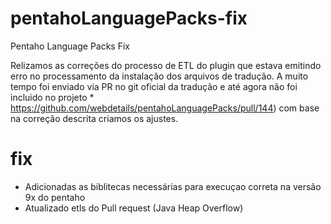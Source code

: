 # pentahoLanguagePacks-fix
Pentaho Language Packs Fix 

Relizamos as correções do processo de ETL do plugin que estava emitindo erro no processamento da instalação dos arquivos de tradução.
A muito tempo foi enviado via PR no git oficial da tradução e até agora não foi incluido no projeto * https://github.com/webdetails/pentahoLanguagePacks/pull/144) com base na correção descrita criamos os ajustes.

# fix 
- Adicionadas as biblitecas necessárias  para execuçao correta na versão 9x do pentaho
- Atualizado etls do Pull request (Java Heap Overflow)
